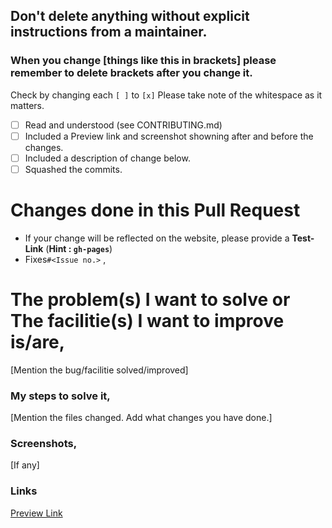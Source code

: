 ## Don't delete anything without explicit instructions from a maintainer.
### When you change [things like this in brackets] please remember to delete brackets after you change it.

Check by changing each `[ ]` to `[x]` Please take note of the whitespace as it matters.

- [ ] Read and understood (see CONTRIBUTING.md)
- [ ] Included a Preview link and screenshot showning after and before the changes.
- [ ] Included a description of change below.
- [ ] Squashed the commits.

# Changes done in this Pull Request

- If your change will be reflected on the website, please provide a **Test-Link** (**Hint : `gh-pages`**)
- Fixes`#<Issue no.>`
, 
<!-- If you fully fixed/improved some isuue(s), please insert the issue number(s) behind the # or if you are not fixed/improved some isuue(s) completly, but only some of step(s) in issue(s) please insert the issue number(s) with step number(s) hind the #-->

<!-- please summarize the problem you faced -->
<!-- Please remove unwanted words in following topic -->
# The problem(s) I want to solve or The facilitie(s) I want to improve is/are,
[Mention the bug/facilitie solved/improved]

<!-- Please summarize the solution you chose -->
### My steps to solve it,
[Mention the files changed. Add what changes you have done.] 

### Screenshots,
[If any]

### Links
<!-- Please replace USERNAME with your GitHub user name and BRANCH-NAME with your branch name e.g. master -->
<!--The square brackets are for the name of the link and the round brackets are for the URL-->
[Preview Link](http://rawgit.com/USERNAME/labyrinth/BRANCH-NAME/index.html)
